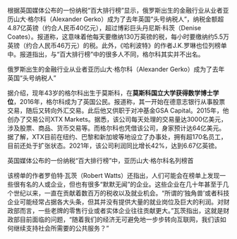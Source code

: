 根据英国媒体公布的一份纳税“百大排行榜”显示，俄罗斯出生的金融行业从业者亚历山大·格尔科（Alexander Gerko）成为了去年英国“头号纳税人”，纳税金额超4.87亿英镑（约合人民币40亿元），超过博彩巨头丹尼斯·科茨（Denise Coates）。报道称，这意味着他每天要缴纳130万英镑的税，每小时要缴纳约5.5万英镑（约合人民币46万元）的税。此外，《哈利波特》的作者J.K.罗琳也位列榜单中。报道指出，与“百大排行榜”中的很多人不同，格尔科其实并不出名。

俄罗斯出生的金融行业从业者亚历山大·格尔科（Alexander Gerko）成为了去年英国“头号纳税人”

据介绍，现年43岁的格尔科出生于莫斯科，在**莫斯科国立大学获得数学博士学位**，2016年，格尔科成为了英国公民。报道称，其一开始在德意志银行从事股票交易，随后又转向外汇交易。此后他又供职于对冲基金GSA Capital。2015年，他创办了交易公司XTX Markets。据悉，该公司每天处理的交易量达3000亿美元，涉及股票、商品、货币交易等。而格尔科也凭借该公司，身家预计达64亿美元。据了解，XTX目前在纽约、巴黎和新加坡等地设立了办事处，拥有超170名员工，目前还处于扩张状态。2021年，该公司利润同比增长42%，达到6.67亿英镑。

英国媒体公布的一份纳税“百大排行榜”中，亚历山大·格尔科名列榜首

该榜单的作者罗伯特·瓦茨（Robert Watts）还指出，人们可能会在榜单上发现一些很有名的人或企业，但也有很多“默默无闻”的企业。这些企业在几十年甚至于几个世纪以来，一直在贡献着数百万的税收以及就业机会。“所谓的‘独角兽’或者科技企业可能经常占据各大头条，但其并没有提供大量的就业岗位及巨大的利润。对财政部而言，一些老牌的零售行业或者实体企业往往贡献更大。”瓦茨指出，这就是财政部目前面临的问题，“随着我们的经济无可避免地一步步转向互联网，我们该如何继续支持社会所需要的公共服务？”
